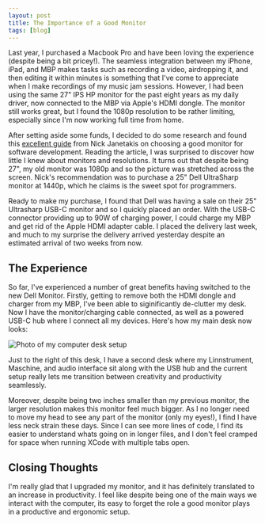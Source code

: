 ```yaml
---
layout: post
title: The Importance of a Good Monitor
tags: [blog]
---
```


Last year, I purchased a Macbook Pro and have been loving the experience (despite being a bit pricey!). The seamless integration between my iPhone, iPad, and MBP makes tasks such as recording a video, airdropping it, and then editing it within minutes is something that I've come to appreciate when I make recordings of my music jam sessions. However, I had been using the same 27" IPS HP monitor for the past eight years as my daily driver, now connected to the MBP via Apple's HDMI dongle. The monitor still works great, but I found the 1080p resolution to be rather limiting, especially since I'm now working full time from home.
 
 After setting aside some funds, I decided to do some research and found this [excellent guide](https://nickjanetakis.com/blog/how-to-pick-a-good-monitor-for-software-development) from Nick Janetakis on choosing a good monitor for software development. Reading the article, I was surprised to discover how little I knew about monitors and resolutions. It turns out that despite being 27", my old monitor was 1080p and so the picture was stretched across the screen. Nick's recommendation was to purchase a 25" Dell UltraSharp monitor at 1440p, which he claims is the sweet spot for programmers. 
 
 Ready to make my purchase, I found that Dell was having a sale on their 25" Ultrasharp USB-C monitor and so I quickly placed an order. With the USB-C connector providing up to 90W of charging power, I could charge my MBP and get rid of the Apple HDMI adapter cable. I placed the delivery last week, and much to my surprise the delivery arrived yesterday despite an estimated arrival of two weeks from now.
 
## The Experience
 
 So far, I've experienced a number of great benefits having switched to the new Dell Monitor. Firstly, getting to remove both the HDMI dongle and charger from my MBP, I've been able to siginificantly de-clutter my desk. Now I have the monitor/charging cable connected, as well as a powered USB-C hub where I connect all my devices. Here's how my main desk now looks:
 
 ![Photo of my computer desk setup](https://markjames.dev/img/posts/new-setup.jpg "Computer desk")
 
 Just to the right of this desk, I have a second desk where my Linnstrument, Maschine, and audio interface sit along with the USB hub and the current setup really lets me transition between creativity and productivity seamlessly.
 
 Moreover, despite being two inches smaller than my previous monitor, the larger resolution makes this monitor feel much bigger. As I no longer need to move my head to see any part of the monitor (only my eyes!), I find I have less neck strain these days. Since I can see more lines of code, I find its easier to understand whats going on in longer files, and I don't feel cramped for space when running XCode with multiple tabs open.
 
## Closing Thoughts

I'm really glad that I upgraded my monitor, and it has definitely translated to an increase in productivity. I feel like despite being one of the main ways we interact with the computer, its easy to forget the role a good monitor plays in a productive and ergonomic setup. 